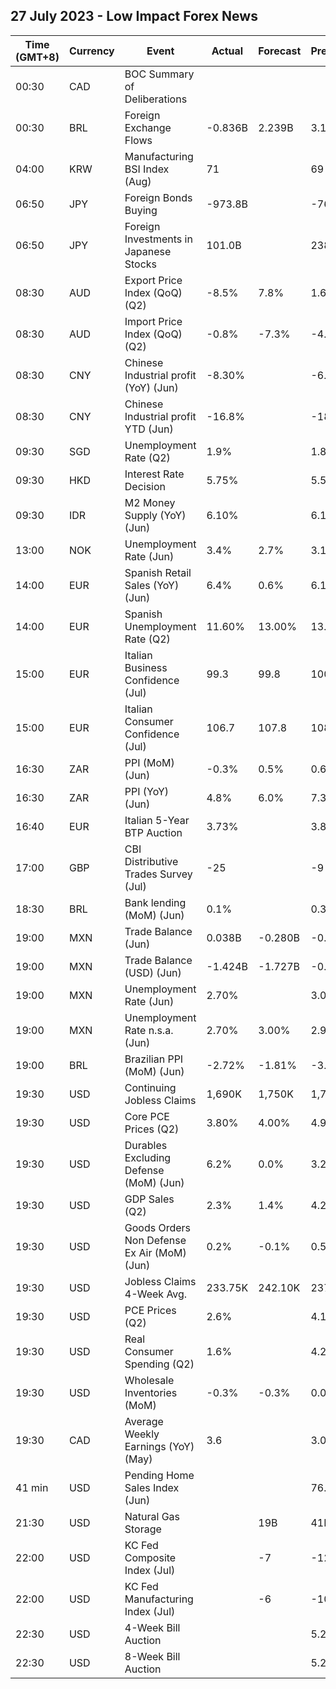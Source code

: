 ## 27 July 2023 - Low Impact Forex News

| Time (GMT+8) | Currency | Event | Actual | Forecast | Previous |
|------|----------|-------|--------|----------|----------|
| 00:30 | CAD | BOC Summary of Deliberations |  |  |  |
| 00:30 | BRL | Foreign Exchange Flows | -0.836B | 2.239B | 3.170B |
| 04:00 | KRW | Manufacturing BSI Index (Aug) | 71 |  | 69 |
| 06:50 | JPY | Foreign Bonds Buying | -973.8B |  | -76.6B |
| 06:50 | JPY | Foreign Investments in Japanese Stocks | 101.0B |  | 238.5B |
| 08:30 | AUD | Export Price Index (QoQ) (Q2) | -8.5% | 7.8% | 1.6% |
| 08:30 | AUD | Import Price Index (QoQ) (Q2) | -0.8% | -7.3% | -4.2% |
| 08:30 | CNY | Chinese Industrial profit (YoY) (Jun) | -8.30% |  | -6.50% |
| 08:30 | CNY | Chinese Industrial profit YTD (Jun) | -16.8% |  | -18.8% |
| 09:30 | SGD | Unemployment Rate (Q2) | 1.9% |  | 1.8% |
| 09:30 | HKD | Interest Rate Decision | 5.75% |  | 5.50% |
| 09:30 | IDR | M2 Money Supply (YoY) (Jun) | 6.10% |  | 6.10% |
| 13:00 | NOK | Unemployment Rate (Jun) | 3.4% | 2.7% | 3.1% |
| 14:00 | EUR | Spanish Retail Sales (YoY) (Jun) | 6.4% | 0.6% | 6.1% |
| 14:00 | EUR | Spanish Unemployment Rate (Q2) | 11.60% | 13.00% | 13.26% |
| 15:00 | EUR | Italian Business Confidence (Jul) | 99.3 | 99.8 | 100.2 |
| 15:00 | EUR | Italian Consumer Confidence (Jul) | 106.7 | 107.8 | 108.6 |
| 16:30 | ZAR | PPI (MoM) (Jun) | -0.3% | 0.5% | 0.6% |
| 16:30 | ZAR | PPI (YoY) (Jun) | 4.8% | 6.0% | 7.3% |
| 16:40 | EUR | Italian 5-Year BTP Auction | 3.73% |  | 3.81% |
| 17:00 | GBP | CBI Distributive Trades Survey (Jul) | -25 |  | -9 |
| 18:30 | BRL | Bank lending (MoM) (Jun) | 0.1% |  | 0.3% |
| 19:00 | MXN | Trade Balance (Jun) | 0.038B | -0.280B | -0.074B |
| 19:00 | MXN | Trade Balance (USD) (Jun) | -1.424B | -1.727B | -0.864B |
| 19:00 | MXN | Unemployment Rate (Jun) | 2.70% |  | 3.00% |
| 19:00 | MXN | Unemployment Rate n.s.a. (Jun) | 2.70% | 3.00% | 2.90% |
| 19:00 | BRL | Brazilian PPI (MoM) (Jun) | -2.72% | -1.81% | -3.07% |
| 19:30 | USD | Continuing Jobless Claims | 1,690K | 1,750K | 1,749K |
| 19:30 | USD | Core PCE Prices (Q2) | 3.80% | 4.00% | 4.90% |
| 19:30 | USD | Durables Excluding Defense (MoM) (Jun) | 6.2% | 0.0% | 3.2% |
| 19:30 | USD | GDP Sales (Q2) | 2.3% | 1.4% | 4.2% |
| 19:30 | USD | Goods Orders Non Defense Ex Air (MoM) (Jun) | 0.2% | -0.1% | 0.5% |
| 19:30 | USD | Jobless Claims 4-Week Avg. | 233.75K | 242.10K | 237.50K |
| 19:30 | USD | PCE Prices (Q2) | 2.6% |  | 4.1% |
| 19:30 | USD | Real Consumer Spending (Q2) | 1.6% |  | 4.2% |
| 19:30 | USD | Wholesale Inventories (MoM) | -0.3% | -0.3% | 0.0% |
| 19:30 | CAD | Average Weekly Earnings (YoY) (May) | 3.6 |  | 3.0 |
| 41 min | USD | Pending Home Sales Index (Jun) |  |  | 76.5 |
| 21:30 | USD | Natural Gas Storage |  | 19B | 41B |
| 22:00 | USD | KC Fed Composite Index (Jul) |  | -7 | -12 |
| 22:00 | USD | KC Fed Manufacturing Index (Jul) |  | -6 | -10 |
| 22:30 | USD | 4-Week Bill Auction |  |  | 5.255% |
| 22:30 | USD | 8-Week Bill Auction |  |  | 5.255% |

